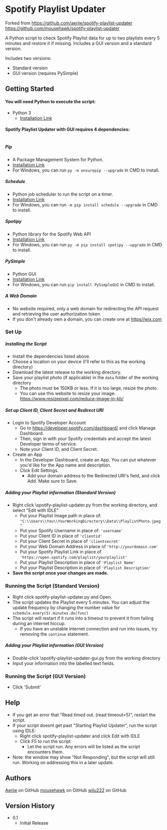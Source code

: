 
# Spotify Playlist Updater

Forked from 
https://github.com/aeriie/spotify-playlist-updater
https://github.com/mousehawk/spotify-playlist-updater


A Python script to check Spotify Playlist data for up to two playlists every 5 minutes and restore it if missing. Includes a GUI version and a standard version.

Includes two versions:

* Standard version
* GUI version (requires PySimple)

## Getting Started
#### You will need Python to execute the script:

* Python 3
    * [Installation Link](https://www.python.org/downloads/)

#### Spotify Playlist Updater with GUI requires 4 dependencies: 

#

##### Pip

* A Package Management System for Python.
* [Installation Link](https://pip.pypa.io/en/stable/installation/)
* For Windows, you can run ```py -m ensurepip --upgrade``` in CMD to install. 

##### Schedule
* Python job scheduler to run the script on a timer.
* [Installation Link](https://schedule.readthedocs.io/en/stable/installation.html)
* For Windows, you can run ```-m pip install schedule --upgrade``` in CMD to install. 

##### Spotipy
* Python library for the Spotify Web API
* [Installation Link](https://spotipy.readthedocs.io/en/2.19.0/#installation)
* For Windows, you can run ``` py -m pip install spotipy --upgrade ``` in CMD to install. 

##### PySimple
* Python GUI
* [Installation Link](https://pypi.org/project/PySimpleGUI/)
* For Windows, you can run ``` pip install PySimpleGUI ``` in CMD to install. 

##### A Web Domain

* No website required, only a web domain for redirecting the API request and retrieving the user authorization token. 
* If you don't already own a domain, you can create one at [https//wix.com](https://wix.com)


### Set Up

##### Installing the Script

* Install the dependencies listed above. 
* Choose a location on your device (I'll refer to this as the working directory)
* Download the latest release to the working directory. 
* Save your playlist photo (if applicable) in the ``data`` folder of the working directory
    * The photo must be 150KB or less. If it is too large, resize the photo. 
    * You can use this website to resize your image: https://www.resizepixel.com/reduce-image-in-kb/

##### Set up Client ID, Client Secret and Redirect URI
* Login to Spotify Developer Account
    * Go to https://developer.spotify.com/dashboard/ and click Manage Dashboard. 
    * Then, sign in with your Spotify credentials and accept the latest Developer terms of service.
    * Note your Client ID, and Client Secret. 
* Create an App
    * In the Developer Dashboard, create an App. You can put whatever you'd like for the App name and description. 
    * Click Edit Settings. 
        * Add your domain address to the Redirected URI's field, and click Add. Make sure to Save. 

##### Adding your Playlist information (Standard Version)
* Right click \spotify-playlist-updater.py from the working directory, and select "Edit with IDLE"
   * Put your Playlist Image path in place of: ```` "C:\\Users\\You\\YourWorkingDirectory\\Data\\PlaylistPhoto.jpeg" ````
   * Put your Spotify Username in place of: ```` 'username' ````
   * Put your Client ID in place of ```` 'clientid' ````
   * Put your Client Secret in place of ```` 'clientsecret' ````
   * Put your Web Domain Address in place of ```` 'http://yourdomain.com' ````
   * Put your Spotify Playlist Link in place of ```` 'https://open.spotify.com/playlist/yourplaylist' ````
   * Put your Playlist Description in place of ```` 'Playlist Name' ````
   * Put your Playlist Description in place of ```` 'Playlist Description' ````
* **Save the script once your changes are made.** 


### Running the Script (Standard Version)

* Right click spotify-playlist-updater.py and Open. 
* The script updates the Playlist every 5 minutes. You can adjust the update frequency by changing the number value for ```` schedule.every(5).minutes.do(func) ````
* The script will restart if it runs into a timeout to prevent it from failing during an internet hiccup. 
    * If you have an unstable internet connection and run into issues, try removing the ```` continue ```` statement. 

##### Adding your Playlist information (GUI Version)
* Double-click \spotify-playlist-updater-gui.py from the working directory
* Input your information into the labelled text fields.

### Running the Script (GUI Version)
* Click 'Submit'



## Help

* If you get an error that "Read timed out. (read timeout=5)", restart the script. 
* If your script doesnt get past "Starting Playlist Updater", run the script using IDLE:
   * Right click spotify-playlist-updater and click Edit with IDLE
   * Click F5 to run the script
      * Let the script run. Any errors will be listed as the script encounters them. 
* Note: the window may show "Not Responding", but the script will still run. Working on addressing this in a later update.


## Authors

[Aeriie](https://github.com/aeriie) on GitHub
[mousehawk](https://github.com/mousehawk) on GitHub
[wilu222](https://github.com/wilu222) on GitHub

## Version History

* 0.1
    * Initial Release



